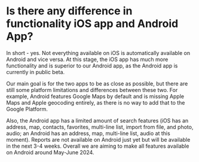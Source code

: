 # Is there any difference in functionality iOS app and Android App?

In short - yes. Not everything available on iOS is automatically available on Android and vice versa. At this stage, the iOS app has much more functionality and is superior to our Android app, as the Android app is currently in public beta.

Our main goal is for the two apps to be as close as possible, but there are still some platform limitations and differences between these two. For example, Android features Google Maps by default and is missing Apple Maps and Apple geocoding entirely, as there is no way to add that to the Google Platform.&#x20;

Also, the Android app has a limited amount of search features (iOS has an address, map, contacts, favorites, multi-line list, import from file, and photo, audio; an Android has an address, map, multi-line list, audio at this moment). Reports are not available on Android just yet but will be available in the next 3-4 weeks. Overall we are aiming to make all features available on Android around May-June 2024.
